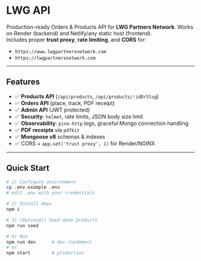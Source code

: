 # LWG API

Production-ready Orders & Products API for **LWG Partners Network**.
Works on Render (backend) and Netlify/any static host (frontend).  
Includes proper **trust proxy**, **rate limiting**, and **CORS** for:
- `https://www.lwgpartnersnetwork.com`
- `https://lwgpartnersnetwork.com`

---

## Features

- ✅ **Products API** (`/api/products`, `/api/products/:idOrSlug`)
- ✅ **Orders API** (place, track, PDF receipt)
- ✅ **Admin API** (JWT protected)
- ✅ **Security**: `helmet`, rate limits, JSON body size limit
- ✅ **Observability**: `pino-http` logs, graceful Mongo connection handling
- ✅ **PDF receipts** via `pdfkit`
- ✅ **Mongoose v8** schemas & indexes
- ✅ CORS + `app.set('trust proxy', 1)` for Render/NGINX

---

## Quick Start

```bash
# 1) Configure environment
cp .env.example .env
# edit .env with your credentials

# 2) Install deps
npm i

# 3) (Optional) Seed demo products
npm run seed

# 4) Run
npm run dev      # dev (nodemon)
# or
npm start        # production
